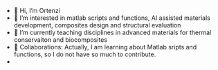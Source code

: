- 👋 Hi, I’m Ortenzi
- 👀 I’m interested in matlab scripts and functions, AI assisted materials development, composites design and structural evaluation
- 🌱 I’m currently teaching disciplines in advanced materials for thermal conservaiton and biocomposites
- 💞️ Collaborations: Actually, I am learning about Matlab sripts and functions, so I do not have so much to contribute.
-

<!---
Altiort/Altiort is a ✨ special ✨ repository because its `README.md` (this file) appears on your GitHub profile.
You can click the Preview link to take a look at your changes.
--->
